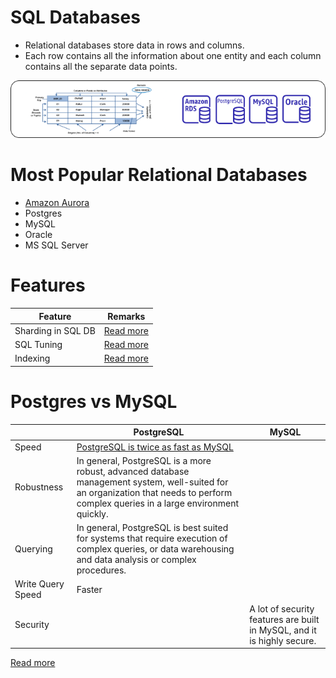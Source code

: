 # SQL Databases
- Relational databases store data in rows and columns.
- Each row contains all the information about one entity and each column contains all the separate data points.

![img.png](../assets/SQL-DifferentDBtypes.drawio.png)

# Most Popular Relational Databases 
- [Amazon Aurora](../../11_AWSServices/6_DatabaseServices/AmazonRDS/AmazonAurora/Readme.md)
- Postgres
- MySQL
- Oracle
- MS SQL Server

# Features

| Feature            | Remarks                                               |
|--------------------|-------------------------------------------------------|
| Sharding in SQL DB | [Read more](../Glossaries/PartioningSharding.md)    |
| SQL Tuning         | [Read more](SQLTuning.md)                             |
| Indexing           | [Read more](../DataStructuresDB/Indexing/Readme.md) |

# Postgres vs MySQL

|                   | PostgreSQL                                                                                                                                                                          | MySQL                                                                   |
|-------------------|-------------------------------------------------------------------------------------------------------------------------------------------------------------------------------------|-------------------------------------------------------------------------|
| Speed             | [PostgreSQL is twice as fast as MySQL](https://itnext.io/benchmark-databases-in-docker-mysql-postgresql-sql-server-7b129368eed7)                                                    |                                                                         |
| Robustness        | In general, PostgreSQL is a more robust, advanced database management system, well-suited for an organization that needs to perform complex queries in a large environment quickly. |                                                                         |
| Querying          | In general, PostgreSQL is best suited for systems that require execution of complex queries, or data warehousing and data analysis or complex procedures.                           |                                                                         |
| Write Query Speed | Faster                                                                                                                                                                              |                                                                         |
| Security          |                                                                                                                                                                                     | A lot of security features are built in MySQL, and it is highly secure. |

[Read more](ttps://www.ibm.com/cloud/blog/postgresql-vs-mysql-whats-the-difference)


